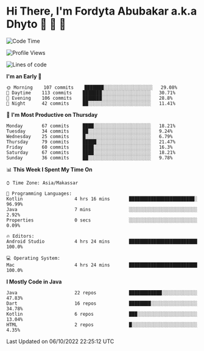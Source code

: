 # Hi There, I'm Fordyta Abubakar a.k.a Dhyto 👋 👋 👋 

<!--
**DhytoDev/dhytodev** is a ✨ _special_ ✨ repository because its `README.md` (this file) appears on your GitHub profile.

Here are some ideas to get you started:

- 🔭 I’m currently working on ...
- 🌱 I’m currently learning ...
- 👯 I’m looking to collaborate on ...
- 🤔 I’m looking for help with ...
- 💬 Ask me about ...
- 📫 How to reach me: ...
- 😄 Pronouns: ...
- ⚡ Fun fact: ...
-->

<!--START_SECTION:waka-->
![Code Time](http://img.shields.io/badge/Code%20Time-1%2C670%20hrs%2035%20mins-blue)

![Profile Views](http://img.shields.io/badge/Profile%20Views-1-blue)

![Lines of code](https://img.shields.io/badge/From%20Hello%20World%20I%27ve%20Written-134%20Thousand%20lines%20of%20code-blue)

**I'm an Early 🐤** 

```text
🌞 Morning    107 commits    ███████░░░░░░░░░░░░░░░░░░   29.08% 
🌆 Daytime    113 commits    ███████░░░░░░░░░░░░░░░░░░   30.71% 
🌃 Evening    106 commits    ███████░░░░░░░░░░░░░░░░░░   28.8% 
🌙 Night      42 commits     ██░░░░░░░░░░░░░░░░░░░░░░░   11.41%

```
📅 **I'm Most Productive on Thursday** 

```text
Monday       67 commits     ████░░░░░░░░░░░░░░░░░░░░░   18.21% 
Tuesday      34 commits     ██░░░░░░░░░░░░░░░░░░░░░░░   9.24% 
Wednesday    25 commits     █░░░░░░░░░░░░░░░░░░░░░░░░   6.79% 
Thursday     79 commits     █████░░░░░░░░░░░░░░░░░░░░   21.47% 
Friday       60 commits     ████░░░░░░░░░░░░░░░░░░░░░   16.3% 
Saturday     67 commits     ████░░░░░░░░░░░░░░░░░░░░░   18.21% 
Sunday       36 commits     ██░░░░░░░░░░░░░░░░░░░░░░░   9.78%

```


📊 **This Week I Spent My Time On** 

```text
⌚︎ Time Zone: Asia/Makassar

💬 Programming Languages: 
Kotlin                   4 hrs 16 mins       ████████████████████████░   96.99% 
Java                     7 mins              ░░░░░░░░░░░░░░░░░░░░░░░░░   2.92% 
Properties               0 secs              ░░░░░░░░░░░░░░░░░░░░░░░░░   0.09%

🔥 Editors: 
Android Studio           4 hrs 24 mins       █████████████████████████   100.0%

💻 Operating System: 
Mac                      4 hrs 24 mins       █████████████████████████   100.0%

```

**I Mostly Code in Java** 

```text
Java                     22 repos            ████████████░░░░░░░░░░░░░   47.83% 
Dart                     16 repos            ████████░░░░░░░░░░░░░░░░░   34.78% 
Kotlin                   6 repos             ███░░░░░░░░░░░░░░░░░░░░░░   13.04% 
HTML                     2 repos             █░░░░░░░░░░░░░░░░░░░░░░░░   4.35%

```



 Last Updated on 06/10/2022 22:25:12 UTC
<!--END_SECTION:waka-->
